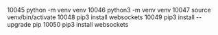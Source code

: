 10045  python -m venv venv
10046  python3 -m venv venv
10047  source venv/bin/activate
10048  pip3 install websockets
10049  pip3 install --upgrade pip
10050  pip3 install websockets